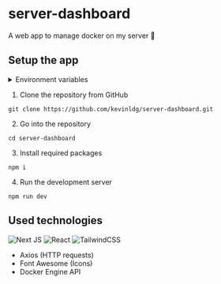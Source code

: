 # server-dashboard

A web app to manage docker on my server 🐳

## Setup the app

<details>
  <br/>
  <summary>Environment variables</summary>

  ℹ️ Please note that you must have set up the Docker Engine API on your Docker daemon!
  
  ```
  API_URL=https://YOUR_SERVER:YOUR_PORT
  ```
</details>

1. Clone the repository from GitHub
```
git clone https://github.com/kevinldg/server-dashboard.git
```
2. Go into the repository
```
cd server-dashboard
```
3. Install required packages
```
npm i
```
4. Run the development server
```
npm run dev
```

## Used technologies

![Next JS](https://img.shields.io/badge/Next-black?style=for-the-badge&logo=next.js&logoColor=white)
![React](https://img.shields.io/badge/react-%2320232a.svg?style=for-the-badge&logo=react&logoColor=%2361DAFB)
![TailwindCSS](https://img.shields.io/badge/tailwindcss-%2338B2AC.svg?style=for-the-badge&logo=tailwind-css&logoColor=white)

- Axios (HTTP requests)
- Font Awesome (Icons)
- Docker Engine API
